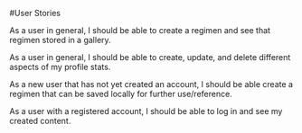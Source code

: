 #User Stories

As a user in general, I should be able to create a regimen and see that regimen stored in a gallery.

As a user in general, I should be able to create, update, and delete different aspects of my profile stats.

As a new user that has not yet created an account, I should be able create a regimen that can be saved locally for further use/reference.

As a user with a registered account, I should be able to log in and see my created content.
